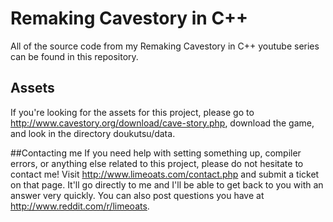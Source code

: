 # Remaking Cavestory in C++
All of the source code from my Remaking Cavestory in C++ youtube series can be found in this repository.


## Assets
If you're looking for the assets for this project, please go to http://www.cavestory.org/download/cave-story.php, download the game, and look in the directory doukutsu/data.

##Contacting me
If you need help with setting something up, compiler errors, or anything else related to this project, please do not hesitate to contact me! Visit http://www.limeoats.com/contact.php and submit a ticket on that page. It'll go directly to me and I'll be able to get back to you with an answer very quickly.
You can also post questions you have at http://www.reddit.com/r/limeoats.
